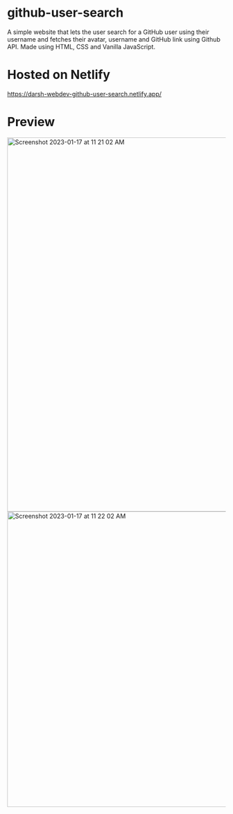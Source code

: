 # github-user-search
A simple website that lets the user search for a GitHub user using their username and fetches their avatar, username and GitHub link using Github API. Made using HTML, CSS and Vanilla JavaScript.


# Hosted on Netlify
  https://darsh-webdev-github-user-search.netlify.app/

# Preview
  <img width="863" alt="Screenshot 2023-01-17 at 11 21 02 AM" src="https://user-images.githubusercontent.com/101712708/212820128-893ceb51-797a-48f8-93df-b2597aec78f7.png">
<img width="682" alt="Screenshot 2023-01-17 at 11 22 02 AM" src="https://user-images.githubusercontent.com/101712708/212820191-dbdbf53b-b1e7-45ce-887c-be69b37dd7ce.png">
